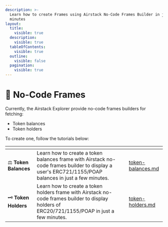 ```yaml
---
description: >-
  Learn how to create Frames using Airstack No-Code Frames Builder in just a few
  minutes
layout:
  title:
    visible: true
  description:
    visible: true
  tableOfContents:
    visible: true
  outline:
    visible: false
  pagination:
    visible: true
---
```


# 🔗 No-Code Frames

Currently, the Airstack Explorer provide no-code frames builders for fetching:

* Token balances
* Token holders

To create one, follow the tutorials below:

<table data-view="cards"><thead><tr><th></th><th></th><th></th><th data-hidden data-card-target data-type="content-ref"></th></tr></thead><tbody><tr><td><span data-gb-custom-inline data-tag="emoji" data-code="2696">⚖️</span> <strong>Token Balances</strong></td><td>Learn how to create a token balances frame with Airstack no-code frames builder to display a user's ERC721/1155/POAP balances in just a few minutes.</td><td></td><td><a href="token-balances.md">token-balances.md</a></td></tr><tr><td><span data-gb-custom-inline data-tag="emoji" data-code="1f5dd">🗝️</span> <strong>Token Holders</strong></td><td>Learn how to create a token holders frame with Airstack no-code frames builder to display holders of ERC20/721/1155/POAP  in just a few minutes.</td><td></td><td><a href="token-holders.md">token-holders.md</a></td></tr></tbody></table>
